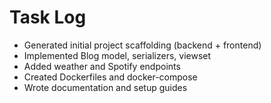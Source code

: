 # Task Log
- Generated initial project scaffolding (backend + frontend)
- Implemented Blog model, serializers, viewset
- Added weather and Spotify endpoints
- Created Dockerfiles and docker-compose
- Wrote documentation and setup guides
